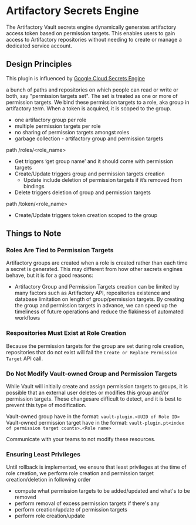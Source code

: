 # Artifactory Secrets Engine

The Artifactory Vault secrets engine dynamically generates artifactory access token based on permission targets. This enables users to gain access to Artifactory repositories without needing to create or manage a dedicated service account.  

## Design Principles

This plugin is influenced by [Google Cloud Secrets Engine](https://www.vaultproject.io/docs/secrets/gcp)

a bunch of paths and repositories on which people can read or write or both, say "permission targets set". The set is treated as one or more of permission targets. We bind these permission targets to a role, aka group in artifactory term. When a token is acquired, it is scoped to the group.  

- one artifactory group per role
- multiple permission targets per role
- no sharing of permission targets amongst roles
- garbage collection - artifactory group and permission targets

path /roles/<role_name>  

- Get triggers ‘get group name’ and it should come with permission targets
- Create/Update triggers group and permission targets creation
  - Update include deletion of permission targets if it’s removed from bindings
- Delete triggers deletion of group and permission targets

path /token/<role_name>

- Create/Update triggers token creation scoped to the group

## Things to Note

### Roles Are Tied to Permission Targets

Artifactory groups are created when a role is created rather than each time a secret is generated. This may different from how other secrets engines behave, but it is for a good reasons:

- Artifactory Group and Permission Targets creation can be limited by many factors such as Artifactory API, repositories existence and database limitation on length of group/permission targets. By creating the group and permission targets in advance, we can speed up the timeliness of future operations and reduce the flakiness of automated workflows

### Respositories Must Exist at Role Creation

Because the permission targets for the group are set during role creation, repositories that do not exist will fail the `Create or Replace Permission Target` API call.

### Do Not Modify Vault-owned Group and Permission Targets

While Vault will initially create and assign permission targets to groups, it is possible that an external user deletes or modifies this group and/or permission targets. These changesare difficult to detect, and it is best to prevent this type of modification.  

Vault-owned group have in the format: `vault-plugin.<UUID of Role ID>`
Vault-owned permission target have in the format: `vault-plugin.pt<index of permission target counts>.<Role name>`

Communicate with your teams to not modify these resources.

### Ensuring Least Privileges

Until rollback is implemented, we ensure that least privileges at the time of role creation, we perform role creation and permission target creation/deletion in following order

- compute what permission targets to be added/updated and what's to be removed
- perform removal of excess permission targets if there's any
- perform creation/update of permission targets
- perform role creation/update

